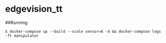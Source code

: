 # edgevision_tt

##Running
```shell
$ docker-compose up --build --scale sensor=8 -d && docker-compose logs -ft manipulator
```
